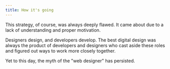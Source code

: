 ```yaml
---
title: How it's going
---
```


This strategy, of course, was always deeply flawed. It came about due to a lack of understanding and proper motivation.

Designers design, and developers develop. The best digital design was always the product of developers and designers who cast aside these roles and figured out ways to work more closely together.

Yet to this day, the myth of the "web designer" has persisted.

